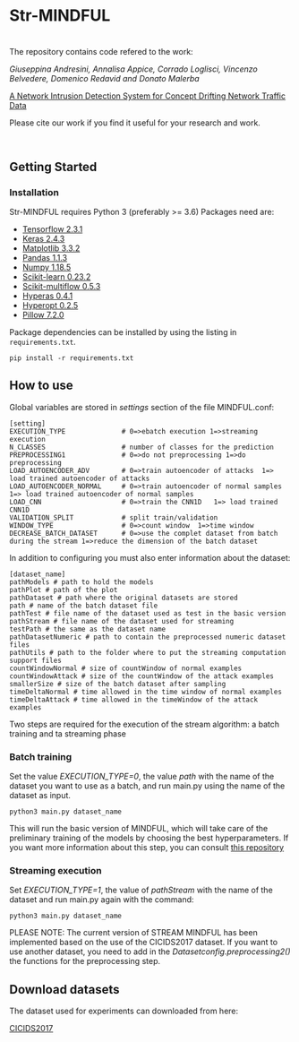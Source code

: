 # Str-MINDFUL
# 

The repository contains code refered to the work:

_Giuseppina Andresini, Annalisa Appice, Corrado Loglisci, Vincenzo Belvedere, Domenico Redavid and Donato Malerba_

[A Network Intrusion Detection System for Concept Drifting Network Traffic Data](https://github.com/gsndr/Str-MINDFUL) 

Please cite our work if you find it useful for your research and work.
```
 
```
## Getting Started 

### Installation
Str-MINDFUL requires Python 3 (preferably >= 3.6) 
Packages need are:

* [Tensorflow 2.3.1](https://www.tensorflow.org/) 
* [Keras 2.4.3](https://github.com/keras-team/keras)
* [Matplotlib 3.3.2](https://matplotlib.org/)
* [Pandas 1.1.3](https://pandas.pydata.org/)
* [Numpy 1.18.5](https://www.numpy.org/)
* [Scikit-learn 0.23.2](https://scikit-learn.org/stable/)
* [Scikit-multiflow 0.5.3](https://scikit-multiflow.github.io/)
* [Hyperas 0.4.1](https://github.com/maxpumperla/hyperas)
* [Hyperopt 0.2.5](https://github.com/hyperopt/hyperopt)
* [Pillow 7.2.0](https://pillow.readthedocs.io/en/stable/)

Package dependencies can be installed by using the listing in `requirements.txt`. 

```shell 
pip install -r requirements.txt
```

## How to use
Global variables are stored in  *settings* section of the file MINDFUL.conf: 

    [setting]
    EXECUTION_TYPE              # 0=>ebatch execution 1=>streaming execution
    N_CLASSES                   # number of classes for the prediction
    PREPROCESSING1              # 0=>do not preprocessing 1=>do preprocessing
    LOAD_AUTOENCODER_ADV        # 0=>train autoencoder of attacks  1=> load trained autoencoder of attacks
    LOAD_AUTOENCODER_NORMAL     # 0=>train autoencoder of normal samples  1=> load trained autoencoder of normal samples
    LOAD_CNN                    # 0=>train the CNN1D   1=> load trained CNN1D
    VALIDATION_SPLIT            # split train/validation
    WINDOW_TYPE                 # 0=>count window  1=>time window
    DECREASE_BATCH_DATASET      # 0=>use the complet dataset from batch during the stream 1=>reduce the dimension of the batch dataset
    
In addition to configuring you must also enter information about the dataset:

    [dataset_name]
    pathModels # path to hold the models
    pathPlot # path of the plot 
    pathDataset # path where the original datasets are stored
    path # name of the batch dataset file
    pathTest # file name of the dataset used as test in the basic version
    pathStream # file name of the dataset used for streaming
    testPath # the same as the dataset name
    pathDatasetNumeric # path to contain the preprocessed numeric dataset files
    pathUtils # path to the folder where to put the streaming computation support files
    countWindowNormal # size of countWindow of normal examples
    countWindowAttack # size of the countWindow of the attack examples
    smallerSize # size of the batch dataset after sampling
    timeDeltaNormal # time allowed in the time window of normal examples
    timeDeltaAttack # time allowed in the timeWindow of the attack examples
    
Two steps are required for the execution of the stream algorithm: a batch training and ta streaming phase

### Batch training

Set the value *EXECUTION_TYPE=0*, the value *path* with the name of the dataset you want to use as a batch, and run main.py using the name of the dataset as input.

    python3 main.py dataset_name

This will run the basic version of MINDFUL, which will take care of the preliminary training of the models by choosing the best hyperparameters. If you want more information about this step, you can consult [this repository](https://github.com/gsndr/MINDFUL)

### Streaming execution

Set *EXECUTION_TYPE=1*, the value of *pathStream* with the name of the dataset and run main.py again with the command:

    python3 main.py dataset_name

PLEASE NOTE: The current version of STREAM MINDFUL has been implemented based on the use of the CICIDS2017 dataset. If you want to use another dataset, you need to add in the *Datasetconfig.preprocessing2()* the functions for the preprocessing  step.


## Download datasets
The dataset used for experiments can downloaded from here:

[CICIDS2017](https://drive.google.com/file/d/1ENI6gvSH48-QOvppVTdtzJZhRSHPtCIJ/view?usp=sharing)

